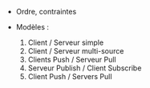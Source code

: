 - Ordre, contraintes

- Modèles :
  1) Client / Serveur simple
  2) Client / Serveur multi-source
  3) Clients Push / Serveur Pull
  4) Serveur Publish / Client Subscribe
  5) Client Push / Servers Pull
